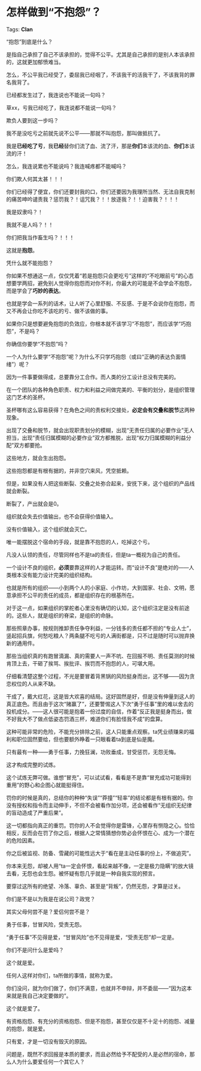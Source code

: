 # 怎样做到“不抱怨”？

Tags: **Clan**

“抱怨”到底是什么？

是指自己承担了自己不该承担的，觉得不公平。尤其是自己承担的是别人本该承担的，这就更加郁愤难当。

怎么，不公平我已经受了，委屈我已经咽了，不该我干的活我干了，不该我背的罪名我背了。

已经都发生过了，我连说也不能说一句吗？

草xx，亏我已经吃了，我连说都不能说一句吗？

欺负人要到这一步吗？

我不是没吃亏之前就先说不公平——那就不叫抱怨，那叫做抵抗了。

我是**已经吃了亏**，我**已经**替你们流了血、流了汗，那是**你们**本该流的血、**你们**本该流的汗！

怎么，我连说累也不能说吗？我连喊疼都不能喊吗？

你们欺人何其太甚！！！

你们已经得了便宜，你们还要封我的口，你们还要因为我理所当然、无法自我克制的痛苦呻吟谴责我？惩罚我？！诅咒我？！！放逐我？！！迫害我？！！！

我是奴隶吗？！

我就不是人吗？！！

你们把我当作畜生吗？！！！

这就是**抱怨**。

凭什么就不能抱怨？

你如果不想通这一点，仅仅凭着“若是抱怨只会更吃亏”这样的“不吃眼前亏”的心态想要学两招，避免别人觉得你抱怨而对你不利，你最大的可能是不会学会不抱怨，而是学会了**巧妙的表达**。

也就是学会一系列的话术，让人听了心里舒服、不反感、于是不会说你在抱怨，而又不再会让你吃不该吃的亏、做不该做的事。

如果你只是想要避免抱怨的负效应，你根本就不该学习“不抱怨”，而应该学“巧抱怨”，不是吗？

你确信你要学“不抱怨”吗？

一个人为什么要学“不抱怨”呢？为什么不只学巧抱怨（或曰“正确的表达负面情绪”）呢？

因为一件事要做得成，总要靠分工合作。而人类的分工设计总没有完美的。

在一个团队的各种角色职责、权力和利益之间做完美的、平衡的划分，是组织管理这门艺术的圣杯。

圣杯哪有这么容易获得？在角色之间的责权利交接处，**必定会有交叠和脱节**这两种现象。

出现了交叠和脱节，就会出现职责划分的模糊，出现“无责任归属的必要作业”无人担当，出现“责任归属模糊的必要作业”双方都推脱，出现“权力归属模糊的利益分配”双方都要抢。

这些地方，就会生出抱怨。

这些抱怨都是有根有据的，并非空穴来风，凭空抵赖。

但是，如果没有人把这些断裂、交叠之处弥合起来，安抚下来，这个组织的产品线就会断裂。

断裂了，产出就会是0。

组织就会失去价值输出，也不会获得价值输入。

没有价值输入，这个组织就会灭亡。

唯一能摆脱这个宿命的手段，就是靠不抱怨的人，吃掉这个亏。

凡没人认领的责任，尽管同样也不是ta的责任，但是ta一概视为自己的责任。

一个设计不良的组织，**必须**要靠这样的人才能运转。而“设计不良”是绝对的——人类根本没有能力设计完美的组织结构。

也就是所有的组织——小到两个人的小家庭、小作坊，大到国家、社会、文明，愿意承担不公平的责任的成员，都是组织存在的根基所在。

对于这一点，如果组织的掌舵者心里没有确切的认知，这个组织注定是没有前途的。这些人，就是组织的脊梁，是组织的命脉。

那些照章办事，按规则推卸责任争夺利益，一分钱多的责任都不担的“专业人士”，竖起招兵旗，何愁吃粮人？两条腿不吃亏的人满街都是，只不过是随时可以抛弃换新的通用件。

那些当组织真的有跑冒滴漏、真的需要人一声不吭、在回报不明、责任莫测的时候肯顶上去，干砸了挨骂、挨批评、挨罚而不抱怨的人，可堪大用。

仔细看清楚这整个过程，不光是要冒着背黑锅的风险挺身而出，这不够——因为贪恋权位的人从来不缺。

干成了，戴大红花，这是皆大欢喜的结局。这好固然是好，但是没有伸量到这人的真正底色。而且由于这次“赌赢了”，还要警惕这人下次“勇于任事”里的难以舍去的投机成分。——这人很可能是抱着一份过度的自信，作着“反正我是挺身而出，做不好我大不了做点低姿态罚酒三杯，难道你们有脸怪我不成”的盘算。

这种可能非常的危险，不能充分排除之前，这人只能重点观察。ta凭业绩赚来的福利和职位固然要给，但也要额外睁着一只眼看着ta到底是仙是魔。

只有最有一种——勇于任事，力挽狂澜，功败垂成，甘受惩罚，无怨无悔。

这才构成完整的试炼。

这个试炼无弊可做。谁想“冒充”，可以试试看，看看是不是靠“冒充成功可能得到重用”的野心和企图心就能挺得住。

罚你的时候是真的，总结你的种种“失误”“莽撞”“轻率”的结论都是有根有据的。你没有授权和指令而主动伸手，不但不会被看作加分项，还会被看作“无组织无纪律的盲动造成了严重后果”。

这一切都指向真正的重罚。罚你的人不会觉得你是雷锋，心里存有恻隐之心。恰恰相反，反而会在罚了你之后，根据人之常情猜想你势必会怀恨在心、成为一个潜在的危险因素。

你之后被监视、防备、雪藏的可能性远大于“看在是主动任事的份上，不做追究”。

你本来无怨，却被人用“ta一定会怀恨，看起来越不像，一定是极力隐瞒”的放大镜去看，无怨也会生怨。被怀疑有怨几乎就是一种自我实现的预言。

要穿过这所有的绝望、冷落、辜负、甚至是“背叛”，仍然无怨，才算是过关。

你们是不是以为我是在说公司？政党？

其实父母何尝不是？爱侣何尝不是？

勇于任事，甘冒风险，受责无怨。

“勇于任事”不见得是爱，“甘冒风险”也不见得是爱，“受责无怨”却一定是。

你们不是问什么是爱吗？

这个就是爱。

任何人这样对你们，ta所做的事情，就称为爱。

你们没问，就为你们做了，你们不满意，也就并不申辩，并不委屈——“因为这本来就是我自己决定要做的”。

这个就是爱了。

有资格抱怨、有充分的资格抱怨、但是不抱怨，甚至仅仅是不十足十的抱怨、减量的抱怨，就是爱。

只有爱，才是一切没有毁灭的原因。

问题是，既然不求回报是本质的要求，而且必然给予不配受的人是必然的宿命，那么人为什么要爱任何一个其它人？



